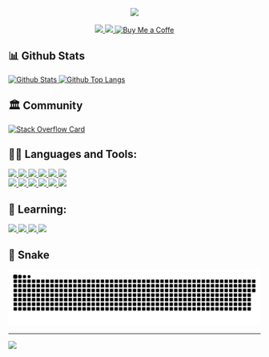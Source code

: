 <p align="center">
  <!-- Typing SVG -->
  <a href="https://github.com/DiegoBorba25/readme-typing-svg">
    <picture>
      <source media="(prefers-color-scheme: dark)" srcset="https://readme-typing-svg.demolab.com/?lines=Diego+Borba;Java+Software+Developer;Since+2020;&font=Fira%20Code&center=true&width=440&height=45&color=f75c7e&vCenter=true&pause=1000&size=22&color=FE428E">
      <source media="(prefers-color-scheme: light)" srcset="https://readme-typing-svg.demolab.com/?lines=Diego+Borba;Java+Software+Developer;Since+2020;&font=Fira%20Code&center=true&width=440&height=45&color=f75c7e&vCenter=true&pause=1000&size=22&color=2f80ed">
      <img src="https://readme-typing-svg.demolab.com/?lines=Diego+Borba;Java+Software+Developer;Since+2020;&font=Fira%20Code&center=true&width=440&height=45&color=f75c7e&vCenter=true&pause=1000&size=22&color=FE428E"/>
    </picture>
  </a>
</p>

<!-- Social badges section -->
<p align="center">
  <!-- My Site  -->
  <a href = "https://diegoborba.dev">
    <img src="https://img.shields.io/badge/-My Website-000000?style=for-the-badge&logo=about.me&logoColor=white">
  </a> 
  <!-- Linkedin -->
  <a href="https://www.linkedin.com">
    <img src="https://img.shields.io/badge/-LinkedIn-%230077B5?style=for-the-badge&logo=linkedin&logoColor=white">
  </a> 
  <!-- Buy Me a Coffe -->
  <a href="https://www.buymeacoffee.com/diegoborba25">
    <img alt="Buy Me a Coffe" title="Buy me a coffee" src="https://img.shields.io/badge/-Buy_me_a_coffee-FFDD00?style=for-the-badge&logo=buy-me-a-coffee&logoColor=black">
  </a>
</p>

## 📊 Github Stats
<div>
  <a href="https://github.com/diegoborba25?tab=repositories">
    <!-- Github Stats -->
    <picture>
      <source height="190em" media="(prefers-color-scheme: dark)" srcset="https://diegoborba25-github-readme-stats.vercel.app/api?username=diegoborba25&include_all_commits=true&count_private=true&show_icons=true&theme=radical">
      <source height="190em" media="(prefers-color-scheme: light)" srcset="https://diegoborba25-github-readme-stats.vercel.app/api?username=diegoborba25&include_all_commits=true&count_private=true&show_icons=true">
      <img alt="Github Stats" height="190em" alt="github stats" src="https://diegoborba25-github-readme-stats.vercel.app/api?username=diegoborba25&include_all_commits=true&count_private=true&show_icons=true">
    </picture>
    <!-- Top Langs -->
    <picture>
      <source height="190em" media="(prefers-color-scheme: dark)" srcset="https://diegoborba25-github-readme-stats.vercel.app/api/top-langs/?username=diegoborba25&layout=compact&langs_count=8&theme=radical&exclude_repo=diegoborba25-github-readme-stats,diego-borba-dev,servidor-dig-din-bot">
      <source height="190em" media="(prefers-color-scheme: light)" srcset="https://diegoborba25-github-readme-stats.vercel.app/api/top-langs/?username=diegoborba25&layout=compact&langs_count=8&exclude_repo=diegoborba25-github-readme-stats,diego-borba-dev,servidor-dig-din-bot">
      <img alt="Github Top Langs" height="190em" alt="github stats" src="https://diegoborba25-github-readme-stats.vercel.app/api/top-langs/?username=diegoborba25&layout=compact&langs_count=8&exclude_repo=diegoborba25-github-readme-stats,diego-borba-dev,servidor-dig-din-bot">
    </picture>
  </a>
<div>

## 🏛 Community 
<!-- Stack Overflow -->
<a href="https://stackoverflow.com/users/21144042/diego-borba">
  <picture>
    <source media="(prefers-color-scheme: dark)" srcset="https://github-readme-stackoverflow.vercel.app/?userID=21144042&layout=compact&theme=dark">
    <source media="(prefers-color-scheme: light)" srcset="https://github-readme-stackoverflow.vercel.app/?userID=21144042&layout=compact&theme=light">
    <img alt="Stack Overflow Card" src="https://github-readme-stackoverflow.vercel.app/?userID=21144042&layout=compact&theme=dark"/>
  </picture>
</a>

## 🧑‍💻 Languages and Tools:
<p align="left">
  <!-- Java -->
  <a href="https://docs.oracle.com/en/java/">
    <img src="https://img.shields.io/badge/Java-e92d2b?style=for-the-badge&logo=openjdk&logoColor=white"/>
  </a>
  <!-- Python -->
  <a href="https://www.python.org">
    <img src="https://img.shields.io/badge/Python-3776AB?style=for-the-badge&logo=python&logoColor=white"/>
  </a>
  <!-- HTML -->
  <a href="https://www.w3.org/html/">
    <img src="https://img.shields.io/badge/HTML5-E34F26?style=for-the-badge&logo=html5&logoColor=white"/>
  </a>
  <!-- CSS -->
  <a href="https://www.w3schools.com/css/">
    <img src="https://img.shields.io/badge/CSS3-1572B6?style=for-the-badge&logo=css3&logoColor=white"/>
  </a>
    <!-- GitHub -->
  <a href="https://github.com">
    <img src="https://img.shields.io/badge/github-%23121011.svg?style=for-the-badge&logo=github&logoColor=white" />
  </a>
    <!-- GitLab  -->
  <a href="https://gitlab.com">
    <img src="https://img.shields.io/badge/gitlab-e24329.svg?style=for-the-badge&logo=gitlab&logoColor=white"/>
  </a>
  <br>
    <!-- Maven -->
  <a href="https://maven.apache.org">
    <img src="https://img.shields.io/badge/Maven-C71A36?style=for-the-badge&logo=Apache%20Maven&logoColor=white"/>
  </a>
  <!-- Flask -->
  <a href="https://flask.palletsprojects.com/en/2.2.x/">
    <img src="https://img.shields.io/badge/Flask-000000?style=for-the-badge&logo=flask&logoColor=white"/>
  </a>
  <!-- Jira -->
  <a href="https://www.atlassian.com/br/software/jira">
    <img src="https://img.shields.io/badge/Jira-0052CC?style=for-the-badge&logo=Jira&logoColor=white" />
  </a>
  <!-- Mysql -->
  <a href="https://www.mysql.com">
    <img src="https://img.shields.io/badge/MySQL-00000F?style=for-the-badge&logo=mysql&logoColor=white"/>
  </a>
      <!-- Git -->
  <a href="https://git-scm.com">
    <img src="https://img.shields.io/badge/GIT-E44C30?style=for-the-badge&logo=git&logoColor=white"/>
  </a>
  <!-- FileZilla -->
  <!-- <a href="https://filezilla-project.org">
    <img src="https://cdn.jsdelivr.net/gh/devicons/devicon/icons/filezilla/filezilla-plain-wordmark.svg"/>
  </a> -->
        <!-- SQLServer -->
  <a href="https://www.microsoft.com/en/sql-server?rtc=1">
    <img src="https://img.shields.io/badge/SQL%20Server-CC2927?style=for-the-badge&logo=microsoft%20sql%20server&logoColor=white"/>
  </a>
</p>

<!-- vscode, github, sublime, eclipse -->

## 🌱 Learning:
<p align="left">
  <!-- JavaScript -->
  <a href="https://www.javascript.com">
    <img src="https://img.shields.io/badge/JavaScript-323330?style=for-the-badge&logo=javascript&logoColor=F7DF1E"/>
  </a>
  <!-- Node.js -->
  <a href="https://nodejs.org/en/">
    <img src="https://img.shields.io/badge/Node.js-43853D?style=for-the-badge&logo=node.js&logoColor=white"/>
  </a>
  <!-- Discord JS -->
  <a href="https://discord.js.org/#/">
    <img src="https://img.shields.io/badge/Discord.js-%235865F2.svg?style=for-the-badge&logo=discord&logoColor=white"/>
  </a>
  <!-- NPM -->
  <a href="https://www.npmjs.com">
    <img src="https://img.shields.io/badge/Npm-red?style=for-the-badge&logo=npm&logoColor=white"/>
  </a>
</p>

## 🐍 Snake
<!-- Github Snake Grid-->
<a href="https://github.com/Platane/snk">
  <picture>
    <source media="(prefers-color-scheme: dark)" srcset="https://raw.githubusercontent.com/diegoborba25/diegoborba25/output/github-contribution-grid-snake-dark.svg" />
    <source media="(prefers-color-scheme: light)" srcset="https://raw.githubusercontent.com/diegoborba25/diegoborba25/output/github-contribution-grid-snake.svg" />
    <img alt="github-snake" src="https://raw.githubusercontent.com/diegoborba25/diegoborba25/output/github-contribution-grid-snake.svg"/>
  </picture>
</a>

---
<picture>
  <source media="(prefers-color-scheme: dark)" srcset="https://visitcount.itsvg.in/api?id=diegoborba25&label=Profile%20Views&color=12&icon=0&pretty=true">
  <source media="(prefers-color-scheme: light)" srcset="https://visitcount.itsvg.in/api?id=diegoborba25&label=Profile%20Views&color=1&icon=0&pretty=true">
  <img src="https://visitcount.itsvg.in/api?id=diegoborba25&label=Profile%20Views&color=1&icon=0&pretty=true"/>
</picture>